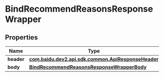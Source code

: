 

# BindRecommendReasonsResponseWrapper


## Properties

Name | Type | Description | Notes
------------ | ------------- | ------------- | -------------
**header** | [**com.baidu.dev2.api.sdk.common.ApiResponseHeader**](com.baidu.dev2.api.sdk.common.ApiResponseHeader.md) |  |  [optional]
**body** | [**BindRecommendReasonsResponseWrapperBody**](BindRecommendReasonsResponseWrapperBody.md) |  |  [optional]



